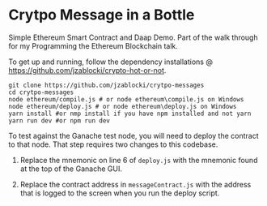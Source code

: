 # Crytpo Message in a Bottle

Simple Ethereum Smart Contract and Daap Demo.  Part of the walk through for my Programming the Ethereum Blockchain talk.

To get up and running, follow the dependency installations @ https://github.com/jzablocki/crypto-hot-or-not.

```
git clone https://github.com/jzablocki/crytpo-messages
cd crytpo-messages
node ethereum/compile.js # or node ethereum\compile.js on Windows
node ethereum/deploy.js # or node ethereum\deploy.js on Windows
yarn install #or nmp install if you have npm installed and not yarn
yarn run dev #or npm run dev
```

To test against the Ganache test node, you will need to deploy the contract to that node.  That step requires two changes to this codebase.

1. Replace the mnemonic on line 6 of `deploy.js` with the mnemonic found at the top of the Ganache GUI.

2. Replace the contract address in `messageContract.js` with the address that is logged to the screen when you run the deploy script.
